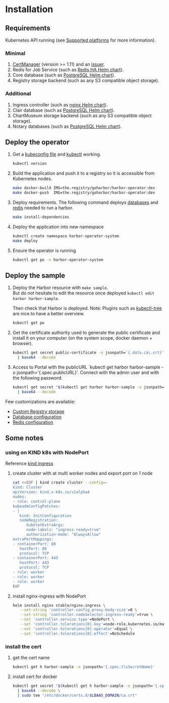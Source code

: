 # Installation

## Requirements

Kubernetes API running (see [Supported platforms](https://github.com/goharbor/harbor-operator/blob/master/README.md#supported-platforms) for more information).

### Minimal

1. [CertManager](https://docs.cert-manager.io) (version >= 1.11) and an [issuer](https://cert-manager.io/docs/configuration/selfsigned/).
2. Redis for Job Service (such as [Redis HA Helm chart](https://github.com/bitnami/charts/tree/master/bitnami/redis)).
3. Core database (such as [PostgreSQL Helm chart](https://github.com/bitnami/charts/tree/master/bitnami/postgresql)).
4. Registry storage backend (such as any S3 compatible object storage).

### Additional

1. Ingress controller (such as [nginx Helm chart](https://github.com/helm/charts/tree/master/stable/nginx-ingress)).
2. Clair database (such as [PostgreSQL Helm chart](https://github.com/bitnami/charts/tree/master/bitnami/postgresql)).
3. ChartMuseum storage backend (such as any S3 compatible object storage).
4. Notary databases (such as [PostgreSQL Helm chart](https://github.com/bitnami/charts/tree/master/bitnami/postgresql)).

## Deploy the operator

1. Get a [kubeconfig file](https://kubernetes.io/docs/concepts/configuration/organize-cluster-access-kubeconfig/) and [kubectl](https://kubernetes.io/docs/tasks/tools/install-kubectl/) working.

   ```bash
   kubectl version
   ```

2. Build the application and push it to a registry so it is accessible from Kubernetes nodes.

   ```bash
   make docker-build IMG=the.registry/goharbor/harbor-operator:dev
   make docker-push  IMG=the.registry/goharbor/harbor-operator:dev
   ```

3. Deploy requirements.
   The following command deploys [databases](./database-installation.md)
   and [redis](./redis-installation.md) needed to run a harbor.

   ```bash
   make install-dependencies
   ```

4. Deploy the application into new namespace

   ```bash
   kubectl create namespace harbor-operator-system
   make deploy
   ```

5. Ensure the operator is running

   ```bash
   kubectl get po -n harbor-operator-system
   ```

## Deploy the sample

1. Deploy the Harbor resource with `make sample`.  
   But do not hesitate to edit the resource once deployed `kubectl edit harbor harbor-sample`.

   Then check that Harbor is deployed. Note: Plugins such as [kubectl-tree](https://github.com/ahmetb/kubectl-tree) are nice to have a better overview.

   ```bash
   kubectl get po
   ```

2. Get the certificate authority used to generate the public certificate and install it on your computer (on the system scope, docker daemon + browser).

   ```bash
   kubectl get secret public-certificate -o jsonpath='{.data.ca\.crt}' \
     | base64 --decode
   ```

3. Access to Portal with the publicURL `kubectl get harbor harbor-sample -o jsonpath='{.spec.publicURL}'.
   Connect with the admin user and with the following password.

   ```bash
   kubectl get secret "$(kubectl get harbor harbor-sample -o jsonpath='{.spec.adminPasswordSecret}')" -o jsonpath='{.data.password}' \
     | base64 --decode
   ```

Few customizations are available:

- [Custom Registry storage](./registry-storage-configuration.md)
- [Database configuration](./database-installation.md)
- [Redis configuration](./redis-installation.md)

## Some notes

### using on KIND k8s with NodePort

Reference [kind ingress](https://kind.sigs.k8s.io/docs/user/ingress/)

1. create cluster with at multi worker nodes and export port on 1 node

   ```bash
   cat <<EOF | kind create cluster --config=-
   kind: Cluster
   apiVersion: kind.x-k8s.io/v1alpha4
   nodes:
   - role: control-plane
   kubeadmConfigPatches:
   - |
      kind: InitConfiguration
      nodeRegistration:
         kubeletExtraArgs:
         node-labels: "ingress-ready=true"
         authorization-mode: "AlwaysAllow"
   extraPortMappings:
   - containerPort: 80
      hostPort: 80
      protocol: TCP
   - containerPort: 443
      hostPort: 443
      protocol: TCP
   - role: worker
   - role: worker
   - role: worker
   EOF
   ```

2. install nginx-ingress with NodePort

   ```bash
   helm install nginx stable/nginx-ingress \
      --set-string 'controller.config.proxy-body-size'=0 \
      --set-string 'controller.nodeSelector.ingress-ready'=true \
      --set 'controller.service.type'=NodePort \
      --set 'controller.tolerations[0].key'=node-role.kubernetes.io/master \
      --set 'controller.tolerations[0].operator'=Equal \
      --set 'controller.tolerations[0].effect'=NoSchedule
   ```

### install the cert

1. get the cert name

   ```bash
   kubectl get h harbor-sample -o jsonpath='{.spec.tlsSecretName}'
   ```

2. install cert for docker

   ```bash
   kubectl get secret "$(kubectl get h harbor-sample -o jsonpath='{.spec.tlsSecretName}')" -o jsonpath='{.data.ca\.crt}' \
     | base64 --decode \
     | sudo tee "/etc/docker/certs.d/$LBAAS_DOMAIN/ca.crt"
   ```
